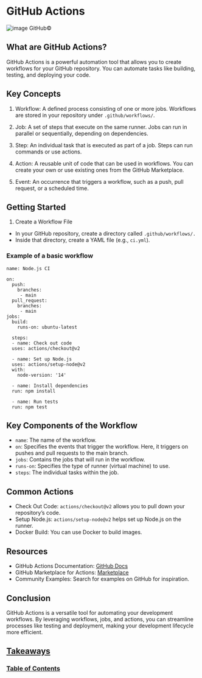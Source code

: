 # GitHub Actions
![image](https://github.com/user-attachments/assets/28371c84-6714-437e-817b-e4142e7be12d) GitHub&copy;

## What are GitHub Actions?
GitHub Actions is a powerful automation tool that allows you to create workflows for your GitHub repository. You can automate tasks like building, testing, and deploying your code.

## Key Concepts
1. Workflow: A defined process consisting of one or more jobs. Workflows are stored in your repository under `.github/workflows/`.

2. Job: A set of steps that execute on the same runner. Jobs can run in parallel or sequentially, depending on dependencies.

3. Step: An individual task that is executed as part of a job. Steps can run commands or use actions.

4. Action: A reusable unit of code that can be used in workflows. You can create your own or use existing ones from the GitHub Marketplace.

5. Event: An occurrence that triggers a workflow, such as a push, pull request, or a scheduled time.

## Getting Started
1. Create a Workflow File
* In your GitHub repository, create a directory called `.github/workflows/.`
* Inside that directory, create a YAML file (e.g., `ci.yml`).
### Example of a basic workflow
    name: Node.js CI
    
    on:
      push:
        branches:
         - main
      pull_request:
        branches:
         - main
    jobs:
      build:
        runs-on: ubuntu-latest
        
      steps:
      - name: Check out code
      uses: actions/checkout@v2
      
      - name: Set up Node.js
      uses: actions/setup-node@v2
      with:
        node-version: '14'
        
      - name: Install dependencies
      run: npm install
      
      - name: Run tests
      run: npm test

## Key Components of the Workflow
* `name`: The name of the workflow.
* `on`: Specifies the events that trigger the workflow. Here, it triggers on pushes and pull requests to the main branch.
* `jobs`: Contains the jobs that will run in the workflow.
* `runs-on`: Specifies the type of runner (virtual machine) to use.
* `steps`: The individual tasks within the job.
## Common Actions
* Check Out Code: `actions/checkout@v2` allows you to pull down your repository’s code.
* Setup Node.js: `actions/setup-node@v2` helps set up Node.js on the runner.
* Docker Build: You can use Docker to build images.

## Resources
* GitHub Actions Documentation: [GitHub Docs](https://docs.github.com/en/actions)
* GitHub Marketplace for Actions: [Marketplace](https://github.com/marketplace?type=actions)
* Community Examples: Search for examples on GitHub for inspiration.
## Conclusion
GitHub Actions is a versatile tool for automating your development workflows. By leveraging workflows, jobs, and actions, you can streamline processes like testing and deployment, making your development lifecycle more efficient.

## [Takeaways](takeaways.md)
### [Table of Contents](README.md)
